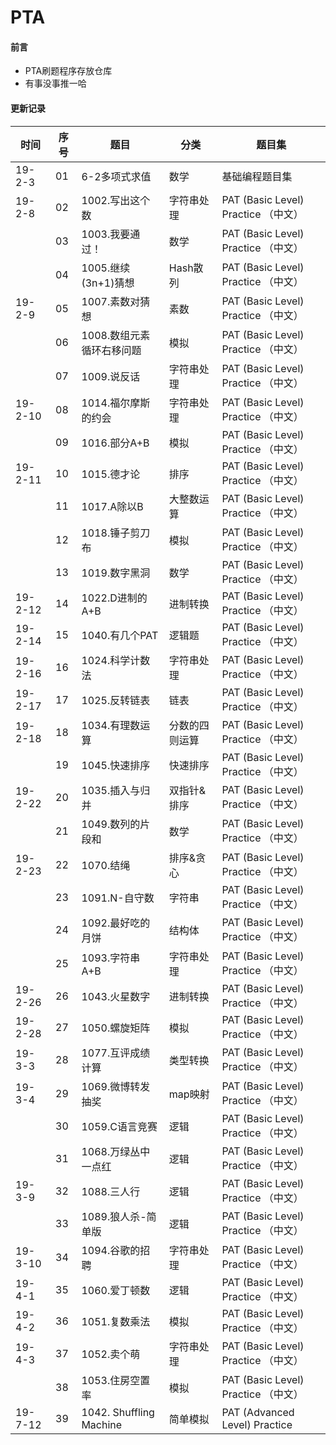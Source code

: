 # PTA

#### 前言
- PTA刷题程序存放仓库
- 有事没事推一哈

#### 更新记录

|时间|序号|题目|分类|题目集|
|------|------|------|------|------|
|19-2-3|01|6-2多项式求值|数学|基础编程题目集|
|19-2-8|02|1002.写出这个数|字符串处理|PAT (Basic Level) Practice （中文）|
||03|1003.我要通过！|数学|PAT (Basic Level) Practice （中文）|
||04|1005.继续(3n+1)猜想|Hash散列|PAT (Basic Level) Practice （中文）|
|19-2-9|05|1007.素数对猜想|素数|PAT (Basic Level) Practice （中文）|
||06|1008.数组元素循环右移问题|模拟|PAT (Basic Level) Practice （中文）|
||07|1009.说反话|字符串处理|PAT (Basic Level) Practice （中文）|
|19-2-10|08|1014.福尔摩斯的约会|字符串处理|PAT (Basic Level) Practice （中文）|
||09|1016.部分A+B|模拟|PAT (Basic Level) Practice （中文）|
|19-2-11|10|1015.德才论|排序|PAT (Basic Level) Practice （中文）|
||11|1017.A除以B|大整数运算|PAT (Basic Level) Practice （中文）|
||12|1018.锤子剪刀布|模拟|PAT (Basic Level) Practice （中文）|
||13|1019.数字黑洞|数学|PAT (Basic Level) Practice （中文）|
|19-2-12|14|1022.D进制的A+B|进制转换|PAT (Basic Level) Practice （中文）|
|19-2-14|15|1040.有几个PAT|逻辑题|PAT (Basic Level) Practice （中文）|
|19-2-16|16|1024.科学计数法|字符串处理|PAT (Basic Level) Practice （中文）|
|19-2-17|17|1025.反转链表|链表|PAT (Basic Level) Practice （中文）|
|19-2-18|18|1034.有理数运算|分数的四则运算|PAT (Basic Level) Practice （中文）|
||19|1045.快速排序|快速排序|PAT (Basic Level) Practice （中文）|
|19-2-22|20|1035.插入与归并|双指针&排序|PAT (Basic Level) Practice （中文）|
||21|1049.数列的片段和|数学|PAT (Basic Level) Practice （中文）|
|19-2-23|22|1070.结绳|排序&贪心|PAT (Basic Level) Practice （中文）|
||23|1091.N-自守数|字符串|PAT (Basic Level) Practice （中文）|
||24|1092.最好吃的月饼|结构体|PAT (Basic Level) Practice （中文）|
||25|1093.字符串A+B|字符串处理|PAT (Basic Level) Practice （中文）|
|19-2-26|26|1043.火星数字|进制转换|PAT (Basic Level) Practice （中文）|
|19-2-28|27|1050.螺旋矩阵|模拟|PAT (Basic Level) Practice （中文）|
|19-3-3|28|1077.互评成绩计算|类型转换|PAT (Basic Level) Practice （中文）|
|19-3-4|29|1069.微博转发抽奖|map映射|PAT (Basic Level) Practice （中文）|
||30|1059.C语言竞赛|逻辑|PAT (Basic Level) Practice （中文）|
||31|1068.万绿丛中一点红|逻辑|PAT (Basic Level) Practice （中文）|
|19-3-9|32|1088.三人行|逻辑|PAT (Basic Level) Practice （中文）|
||33|1089.狼人杀-简单版|逻辑|PAT (Basic Level) Practice （中文）|
|19-3-10|34|1094.谷歌的招聘|字符串处理|PAT (Basic Level) Practice （中文）|
|19-4-1|35|1060.爱丁顿数|逻辑|PAT (Basic Level) Practice （中文）|
|19-4-2|36|1051.复数乘法|模拟|PAT (Basic Level) Practice （中文）|
|19-4-3|37|1052.卖个萌|字符串处理|PAT (Basic Level) Practice （中文）|
||38|1053.住房空置率|模拟|PAT (Basic Level) Practice （中文）|
|19-7-12|39|1042. Shuffling Machine|简单模拟|PAT (Advanced Level) Practice|